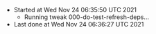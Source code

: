   - Started at Wed Nov 24 06:35:50 UTC 2021
    - Running tweak 000-do-test-refresh-deps...
  - Last done at Wed Nov 24 06:36:27 UTC 2021
